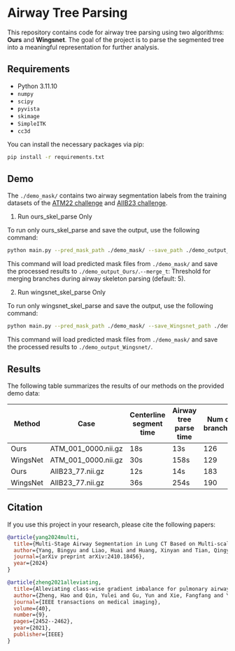 # Airway Tree Parsing

This repository contains code for airway tree parsing using two algorithms: **Ours** and **Wingsnet**. The goal of the project is to parse the segmented tree into a meaningful representation for further analysis.


## Requirements

- Python 3.11.10
- `numpy`
- `scipy`
- `pyvista`
- `skimage`
- `SimpleITK`
- `cc3d`

You can install the necessary packages via pip:

```bash
pip install -r requirements.txt
```

## Demo

The `./demo_mask/` contains two airway segmentation labels from the training datasets of the [ATM22 challenge](https://github.com/EndoluminalSurgicalVision-IMR/ATM-22-Related-Work) and [AIIB23 challenge](https://github.com/Nandayang/AIIB23).

1. Run ours_skel_parse Only

To run only ours_skel_parse and save the output, use the following command:

```bash
python main.py --pred_mask_path ./demo_mask/ --save_path ./demo_output_Ours/ --merge_t 5
```
This command will load predicted mask files from `./demo_mask/` and save the processed results to `./demo_output_Ours/`.`--merge_t`: Threshold for merging branches during airway skeleton parsing (default: 5).


2. Run wingsnet_skel_parse Only

To run only wingsnet_skel_parse and save the output, use the following command:

```bash
python main.py --pred_mask_path ./demo_mask/ --save_Wingsnet_path ./demo_output_Wingsnet/

```
This command will load predicted mask files from `./demo_mask/` and save the processed results to `./demo_output_Wingsnet/`.

## Results

The following table summarizes the results of our methods on the provided demo data:

| Method             | Case      | Centerline segment time | Airway tree parse time | Num of branches |
|--------------------|--------------|-----------------------|-------------|---------------|
| Ours    | ATM_001_0000.nii.gz        | 18s                | 13s   | 126        |
| WingsNet    | ATM_001_0000.nii.gz        | 30s                | 158s   | 129         |
| Ours | AIIB23_77.nii.gz       | 12s                | 14s   | 183         |
| WingsNet | AIIB23_77.nii.gz       | 36s                | 254s   | 190         |




## Citation

If you use this project in your research, please cite the following papers:

```bibtex
@article{yang2024multi,
  title={Multi-Stage Airway Segmentation in Lung CT Based on Multi-scale Nested Residual UNet},
  author={Yang, Bingyu and Liao, Huai and Huang, Xinyan and Tian, Qingyao and Wu, Jinlin and Hu, Jingdi and Liu, Hongbin},
  journal={arXiv preprint arXiv:2410.18456},
  year={2024}
}

@article{zheng2021alleviating,
  title={Alleviating class-wise gradient imbalance for pulmonary airway segmentation},
  author={Zheng, Hao and Qin, Yulei and Gu, Yun and Xie, Fangfang and Yang, Jie and Sun, Jiayuan and Yang, Guang-Zhong},
  journal={IEEE transactions on medical imaging},
  volume={40},
  number={9},
  pages={2452--2462},
  year={2021},
  publisher={IEEE}
}
```
